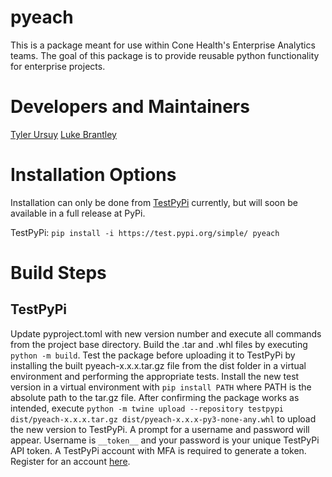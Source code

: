 # pyeach

This is a package meant for use within Cone Health's Enterprise Analytics teams. The goal of this package is to provide reusable python functionality for enterprise projects.

# Developers and Maintainers
[Tyler Ursuy](mailto:tyler.ursuy@conehealth.com)
[Luke Brantley](mailto:luke.brantley@conehealth.com)

# Installation Options
Installation can only be done from [TestPyPi](https://test.pypi.org/project/pyeach/) currently, but will soon be available in a full release at PyPi.

TestPyPi: `pip install -i https://test.pypi.org/simple/ pyeach`

# Build Steps

## TestPyPi
Update pyproject.toml with new version number and execute all commands from the project base directory. Build the .tar and .whl files by executing `python -m build`. Test the package before uploading it to TestPyPi by installing the built pyeach-x.x.x.tar.gz file from the dist folder in a virtual environment and performing the appropriate tests. Install the new test version in a virtual environment with `pip install PATH` where PATH is the absolute path to the tar.gz file. After confirming the package works as intended, execute `python -m twine upload --repository testpypi dist/pyeach-x.x.x.tar.gz dist/pyeach-x.x.x-py3-none-any.whl` to upload the new version to TestPyPi. A prompt for a username and password will appear. Username is `__token__` and your password is your unique TestPyPi API token. A TestPyPi account with MFA is required to generate a token. Register for an account [here](https://test.pypi.org/account/register/).